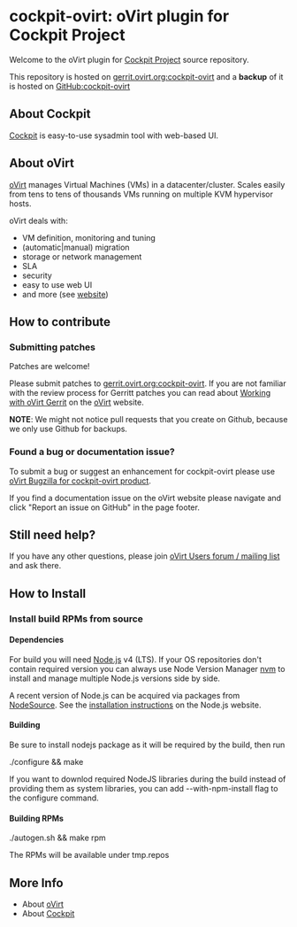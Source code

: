 # cockpit-ovirt: oVirt plugin for Cockpit Project

Welcome to the oVirt plugin for [Cockpit Project](https://cockpit-project.org/) source repository.

This repository is hosted on [gerrit.ovirt.org:cockpit-ovirt](https://gerrit.ovirt.org/#/admin/projects/cockpit-ovirt)
and a **backup** of it is hosted on [GitHub:cockpit-ovirt](https://github.com/oVirt/cockpit-ovirt)

## About Cockpit
[Cockpit](http://cockpit-project.org/) is easy-to-use sysadmin tool with web-based UI.

## About oVirt
[oVirt](https://ovirt.org/) manages Virtual Machines (VMs) in a datacenter/cluster.
Scales easily from tens to tens of thousands VMs running on multiple KVM hypervisor hosts.

oVirt deals with:
* VM definition, monitoring and tuning
* (automatic|manual) migration
* storage or network management
* SLA
* security
* easy to use web UI
* and more (see [website](https://ovirt.org/))


## How to contribute

### Submitting patches

Patches are welcome!

Please submit patches to [gerrit.ovirt.org:cockpit-ovirt](https://gerrit.ovirt.org/#/admin/projects/cockpit-ovirt).
If you are not familiar with the review process for Gerritt patches you can read about [Working with oVirt Gerrit](https://ovirt.org/develop/dev-process/working-with-gerrit.html)
on the [oVirt](https://ovirt.org/) website.

**NOTE**: We might not notice pull requests that you create on Github, because we only use Github for backups.


### Found a bug or documentation issue?
To submit a bug or suggest an enhancement for cockpit-ovirt please use
[oVirt Bugzilla for cockpit-ovirt product](https://bugzilla.redhat.com/enter_bug.cgi?product=cockpit-ovirt).

If you find a documentation issue on the oVirt website please navigate and click "Report an issue on GitHub" in the page footer.


## Still need help?
If you have any other questions, please join [oVirt Users forum / mailing list](https://lists.ovirt.org/admin/lists/users.ovirt.org/) and ask there.


## How to Install
### Install build RPMs from source
#### Dependencies
For build you will need [Node.js](https://nodejs.org/) v4 (LTS). If your OS repositories don't contain
required version you can always use Node Version Manager [nvm](https://github.com/creationix/nvm) to
install and manage multiple Node.js versions side by side.

A recent version of Node.js can be acquired via packages from [NodeSource](http://nodesource.com).
See the [installation instructions](https://nodejs.org/en/download/package-manager/#enterprise-linux-and-fedora) on the Node.js website.


#### Building

Be sure to install nodejs package as it will be required by the build, then run

./configure && make

If you want to downlod required NodeJS libraries during the build instead of
providing them as system libraries, you can add --with-npm-install flag to
the configure command.


#### Building RPMs
./autogen.sh && make rpm

The RPMs will be available under tmp.repos


## More Info
* About [oVirt](https://ovirt.org/)
* About [Cockpit](http://cockpit-project.org/)
